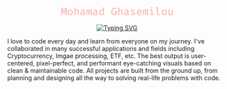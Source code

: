 <p align="center">
  <a href="https://github.com/mohamad-ghasemilou">
    <img src="./name.png" alt="mohamad ghasemilou" />
  </a>
</p>

<p align="center">
  <a href="https://github.com/mohamad-ghasemilou">
    <img src="https://readme-typing-svg.demolab.com?font=Fira+Code&center=true&vCenter=true&width=600&lines=Front-End+Developer;Web+Developer;Desktop+Developer;Javascript+Developer;React+Developer" alt="Typing SVG" />
  </a>
</p>

I love to code every day and learn from everyone on my journey. I've collaborated in many successful applications and fields including Cryptocurrency, Imgae processing, ETF, etc. The best output is user-centered, pixel-perfect, and performant eye-catching visuals based on clean & maintainable code. All projects are built from the ground up, from planning and designing all the way to solving real-life problems with code.
